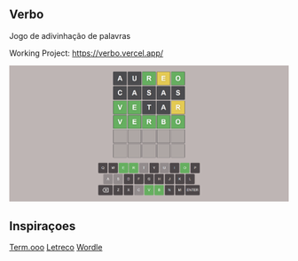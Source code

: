 ## Verbo

Jogo de adivinhação de palavras

Working Project: https://verbo.vercel.app/

![GameExample](./public/GameExample.png)

## Inspiraçoes

[Term.ooo](https://term.ooo/)
[Letreco](https://www.gabtoschi.com/letreco/)
[Wordle](https://www.nytimes.com/games/wordle/index.html)
